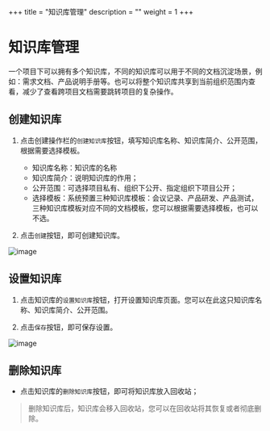 +++
title = "知识库管理"
description = ""
weight = 1
+++

# 知识库管理

一个项目下可以拥有多个知识库，不同的知识库可以用于不同的文档沉淀场景，例如：需求文档、产品说明手册等。也可以将整个知识库共享到当前组织范围内查看，减少了查看跨项目文档需要跳转项目的复杂操作。

## 创建知识库

1. 点击创建操作栏的`创建知识库`按钮，填写知识库名称、知识库简介、公开范围，根据需要选择模板。

    * 知识库名称：知识库的名称
    * 知识库简介：说明知识库的作用；
    * 公开范围：可选择项目私有、组织下公开、指定组织下项目公开；
    * 选择模板：系统预置三种知识库模板：会议记录、产品研发、产品测试，三种知识库模板对应不同的文档模板，您可以根据需要选择模板，也可以不选。

2. 点击`创建`按钮，即可创建知识库。

![image](/docs/user-guide/cooperation/knowledge-base/image/create-base.png)

## 设置知识库

1. 点击知识库的`设置知识库`按钮，打开设置知识库页面。您可以在此这只知识库名称、知识库简介、公开范围。

2. 点击`保存`按钮，即可保存设置。


![image](/docs/user-guide/cooperation/knowledge-base/image/setting-base.png)

## 删除知识库

* 点击知识库的`删除知识库`按钮，即可将知识库放入回收站；

<blockquote class="note">
删除知识库后，知识库会移入回收站，您可以在回收站将其恢复或者彻底删除。
</blockquote>